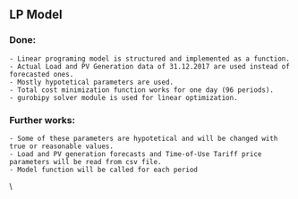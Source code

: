 ## LP Model


### Done: 
	- Linear programing model is structured and implemented as a function.
	- Actual Load and PV Generation data of 31.12.2017 are used instead of forecasted ones.
	- Mostly hypotetical parameters are used.
	- Total cost minimization function works for one day (96 periods).
	- gurobipy solver module is used for linear optimization.

	
### Further works:
	- Some of these parameters are hypotetical and will be changed with true or reasonable values. 
	- Load and PV generation forecasts and Time-of-Use Tariff price parameters will be read from csv file.
	- Model function will be called for each period
\
